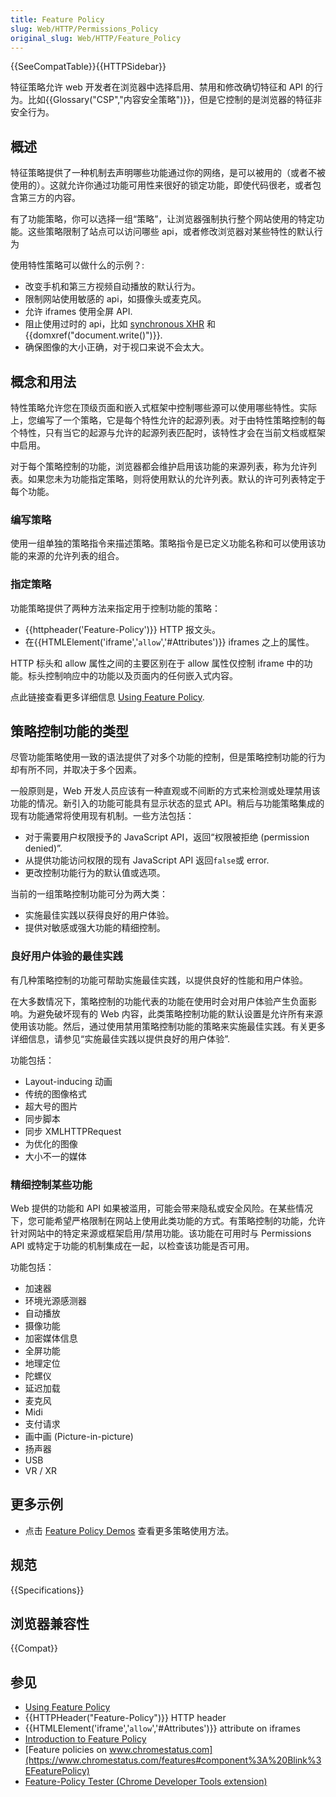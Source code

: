 ```yaml
---
title: Feature Policy
slug: Web/HTTP/Permissions_Policy
original_slug: Web/HTTP/Feature_Policy
---
```


{{SeeCompatTable}}{{HTTPSidebar}}

特征策略允许 web 开发者在浏览器中选择启用、禁用和修改确切特征和 API 的行为。比如{{Glossary("CSP","内容安全策略")}}，但是它控制的是浏览器的特征非安全行为。

## 概述

特征策略提供了一种机制去声明哪些功能通过你的网络，是可以被用的（或者不被使用的）。这就允许你通过功能可用性来很好的锁定功能，即使代码很老，或者包含第三方的内容。

有了功能策略，你可以选择一组“策略”，让浏览器强制执行整个网站使用的特定功能。这些策略限制了站点可以访问哪些 api，或者修改浏览器对某些特性的默认行为

使用特性策略可以做什么的示例？:

- 改变手机和第三方视频自动播放的默认行为。
- 限制网站使用敏感的 api，如摄像头或麦克风。
- 允许 iframes 使用全屏 API.
- 阻止使用过时的 api，比如 [synchronous XHR](/en-US/docs/Web/API/XMLHttpRequest/Using_XMLHttpRequest) 和 {{domxref("document.write()")}}.
- 确保图像的大小正确，对于视口来说不会太大。

## 概念和用法

特性策略允许您在顶级页面和嵌入式框架中控制哪些源可以使用哪些特性。实际上，您编写了一个策略，它是每个特性允许的起源列表。对于由特性策略控制的每个特性，只有当它的起源与允许的起源列表匹配时，该特性才会在当前文档或框架中启用。

对于每个策略控制的功能，浏览器都会维护启用该功能的来源列表，称为允许列表。如果您未为功能指定策略，则将使用默认的允许列表。默认的许可列表特定于每个功能。

### 编写策略

使用一组单独的策略指令来描述策略。策略指令是已定义功能名称和可以使用该功能的来源的允许列表的组合。

### 指定策略

功能策略提供了两种方法来指定用于控制功能的策略：

- {{httpheader('Feature-Policy')}} HTTP 报文头。
- 在{{HTMLElement('iframe','<code>allow</code>','#Attributes')}} iframes 之上的属性。

HTTP 标头和 allow 属性之间的主要区别在于 allow 属性仅控制 iframe 中的功能。标头控制响应中的功能以及页面内的任何嵌入式内容。

点此链接查看更多详细信息 [Using Feature Policy](/en-US/docs/Web/HTTP/Feature_Policy/Using_Feature_Policy).

## 策略控制功能的类型

尽管功能策略使用一致的语法提供了对多个功能的控制，但是策略控制功能的行为却有所不同，并取决于多个因素。

一般原则是，Web 开发人员应该有一种直观或不间断的方式来检测或处理禁用该功能的情况。新引入的功能可能具有显示状态的显式 API。稍后与功能策略集成的现有功能通常将使用现有机制。一些方法包括：

- 对于需要用户权限授予的 JavaScript API，返回“权限被拒绝 (permission denied)”.
- 从提供功能访问权限的现有 JavaScript API 返回`false`或 error.
- 更改控制功能行为的默认值或选项。

当前的一组策略控制功能可分为两大类：

- 实施最佳实践以获得良好的用户体验。
- 提供对敏感或强大功能的精细控制。

### 良好用户体验的最佳实践

有几种策略控制的功能可帮助实施最佳实践，以提供良好的性能和用户体验。

在大多数情况下，策略控制的功能代表的功能在使用时会对用户体验产生负面影响。为避免破坏现有的 Web 内容，此类策略控制功能的默认设置是允许所有来源使用该功能。然后，通过使用禁用策略控制功能的策略来实施最佳实践。有关更多详细信息，请参见“实施最佳实践以提供良好的用户体验”.

功能包括：

- Layout-inducing 动画
- 传统的图像格式
- 超大号的图片
- 同步脚本
- 同步 XMLHTTPRequest
- 为优化的图像
- 大小不一的媒体

### 精细控制某些功能

Web 提供的功能和 API 如果被滥用，可能会带来隐私或安全风险。在某些情况下，您可能希望严格限制在网站上使用此类功能的方式。有策略控制的功能，允许针对网站中的特定来源或框架启用/禁用功能。该功能在可用时与 Permissions API 或特定于功能的机制集成在一起，以检查该功能是否可用。

功能包括：

- 加速器
- 环境光源感测器
- 自动播放
- 摄像功能
- 加密媒体信息
- 全屏功能
- 地理定位
- 陀螺仪
- 延迟加载
- 麦克风
- Midi
- 支付请求
- 画中画 (Picture-in-picture)
- 扬声器
- USB
- VR / XR

## 更多示例

- 点击 [Feature Policy Demos](http://feature-policy-demos.appspot.com/) 查看更多策略使用方法。

## 规范

{{Specifications}}

## 浏览器兼容性

{{Compat}}

## 参见

- [Using Feature Policy](/zh-CN/docs/Web/HTTP/Feature_Policy/Using_Feature_Policy)
- {{HTTPHeader("Feature-Policy")}} HTTP header
- {{HTMLElement('iframe','<code>allow</code>','#Attributes')}} attribute on iframes
- [Introduction to Feature Policy](https://developers.google.com/web/updates/2018/06/feature-policy)
- [Feature policies on www.chromestatus.com](https://www.chromestatus.com/features#component%3A%20Blink%3EFeaturePolicy)
- [Feature-Policy Tester (Chrome Developer Tools extension)](https://chrome.google.com/webstore/detail/feature-policy-tester-dev/pchamnkhkeokbpahnocjaeednpbpacop)
